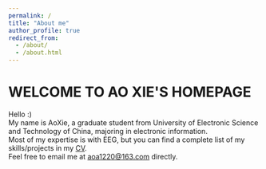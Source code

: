 ```yaml
---
permalink: /
title: "About me"
author_profile: true
redirect_from: 
  - /about/
  - /about.html
---
```



WELCOME TO AO XIE'S HOMEPAGE
======

Hello :) <br>
My name is AoXie, a graduate student from University of Electronic Science and Technology of China, majoring in electronic information. <br>
Most of my expertise is with EEG, but you can find a complete list of my skills/projects in my [CV](https://ao1220.github.io/cv/). <br>
Feel free to email me at [aoa1220@163.com](aoa1220@163.com) directly. <br>
